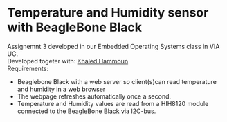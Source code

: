 # Temperature and Humidity sensor with BeagleBone Black
Assignemnt 3 developed in our Embedded Operating Systems class in VIA UC.  
Developed togeter with: [Khaled Hammoun](https://github.com/KhaledHammoun)   
Requirements:
* Beaglebone Black with a web server so client(s)can read temperature and humidity in a web browser 
* The webpage refreshes automatically once a second.
* Temperature and Humidity values are read from a HIH8120 module connected to the BeagleBone Black via I2C-bus.
